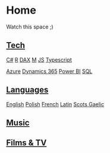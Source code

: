 # Home

Watch this space ;)

## [Tech]()
[C#]()
[R]()
[DAX]()
[M]()
[JS]()
[Typescript]()

[Azure]()
[Dynamics 365]()
[Power BI]()
[SQL]()

## [Languages]()
[English]()
[Polish](/languages/polish.md)
[French]()
[Latin]()
[Scots Gaelic]()

## [Music]()


## [Films & TV]()
